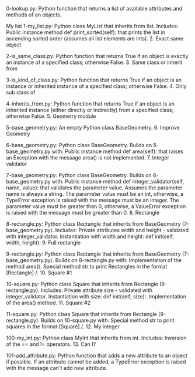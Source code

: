 0-lookup.py: Python function that returns a list of available attributes and methods of an objects.

My list
1-my_list.py: Python class MyList that inherits from list. Includes: Public instance method def print_sorted(self): that prints the list in ascending sorted order (assumes all list elements are ints). 2. Exact same object

2-is_same_class.py: Python function that returns True if an object is exactly an instance of a specified class; otherwise False. 3. Same class or inherit from

3-is_kind_of_class.py: Python function that returns True if an object is an instance or inherited instance of a specified class; otherwise False. 4. Only sub class of

4-inherits_from.py: Python function that returns True if an object is an inherited instance (either directly or indirectly) from a specified class; otherwise False. 5. Geometry module

5-base_geometry.py: An empty Python class BaseGeometry. 6. Improve Geometry

6-base_geometry.py: Python class BaseGeometry. Builds on 5-base_geometry.py with: Public instance method def area(self): that raises an Exception with the message area() is not implemented. 7. Integer validator

7-base_geometry.py: Python class BaseGeometry. Builds on 6-base_geometry.py with: Public instance method def integer_validator(self, name, value): that validates the parameter value. Assumes the parameter name is always a string. The parameter value must be an int, otherwise, a TypeError exception is raised with the message must be an integer. The parameter value must be greater than 0, otherwise, a ValueError exception is raised with the message must be greater than 0. 8. Rectangle

8-rectangle.py: Python class Rectangle that inherits from BaseGeometry (7-base_geometry.py). Includes: Private attributes width and height - validated with integer_validator. Instantiation with width and height: def init(self, width, height): 9. Full rectangle

9-rectangle.py: Python class Rectangle that inherits from BaseGeometry (7-base_geometry.py). Builds on 8-rectangle.py with: Implementation of the method area(). Special method str to print Rectangles in the format [Rectangle] /. 10. Square #1

10-square.py: Python class Square that inherits from Rectangle (9-rectangle.py). Includes: Private attribute size - validated with integer_validator. Instantiation with size: def init(self, size):. Implementation of the area() method. 11. Square #2

11-square.py: Python class Square that inherits from Rectangle (9-rectangle.py). Builds on 10-square.py with: Special method str to print squares in the format [Square] /. 12. My integer

100-my_int.py: Python class MyInt that inherits from int. Includes: Inversion of the == and != operators. 13. Can I?

101-add_attribute.py: Python function that adds a new attribute to an object if possible. If an attribute cannot be added, a TypeError exception is raised with the message can't add new attribute.
